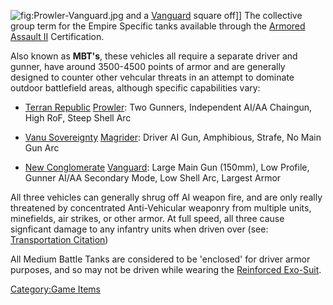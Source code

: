 ![](Prowler-Vanguard.jpg "fig:Prowler-Vanguard.jpg") and a
[Vanguard](Vanguard "wikilink") square off\]\] The collective group term
for the Empire Specific tanks available through the [Armored Assault
II](Armored_Assault_II "wikilink") Certification.

Also known as **MBT's**, these vehicles all require a separate driver
and gunner, have around 3500-4500 points of armor and are generally
designed to counter other vehcular threats in an attempt to dominate
outdoor battlefield areas, although specific capabilities vary:

-   [Terran Republic](Terran_Republic "wikilink")
    [Prowler](Prowler "wikilink"): Two Gunners, Independent AI/AA
    Chaingun, High RoF, Steep Shell Arc

<!-- -->

-   [Vanu Sovereignty](Vanu_Sovereignty "wikilink")
    [Magrider](Magrider "wikilink"): Driver AI Gun, Amphibious, Strafe,
    No Main Gun Arc

<!-- -->

-   [New Conglomerate](New_Conglomerate "wikilink")
    [Vanguard](Vanguard "wikilink"): Large Main Gun (150mm), Low
    Profile, Gunner AI/AA Secondary Mode, Low Shell Arc, Largest Armor

All three vehicles can generally shrug off AI weapon fire, and are only
really threatened by concentrated Anti-Vehicular weaponry from multiple
units, minefields, air strikes, or other armor. At full speed, all three
cause signficant damage to any infantry units when driven over (see:
[Transportation Citation](Transportation_Citation "wikilink"))

All Medium Battle Tanks are considered to be 'enclosed' for driver armor
purposes, and so may not be driven while wearing the [Reinforced
Exo-Suit](Reinforced_Exo-Suit "wikilink").

[Category:Game Items](Category:Game_Items "wikilink")